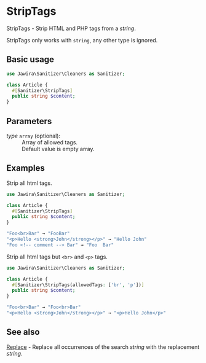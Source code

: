 # StripTags

StripTags - Strip HTML and PHP tags from a _string_.

StripTags only works with `string`, any other type is ignored.

## Basic usage

```php
use Jawira\Sanitizer\Cleaners as Sanitizer;

class Article {
  #[Sanitizer\StripTags]
  public string $content;
}
```

## Parameters

<dl>
<dt><em>type</em> <code>array</code> (optional):</dt>
<dd>
Array of allowed tags.<br>
Default value is empty array.
</dd>
</dl>

## Examples

Strip all html tags.

```php
use Jawira\Sanitizer\Cleaners as Sanitizer;

class Article {
  #[Sanitizer\StripTags]
  public string $content;
}
```

```php
"Foo<br>Bar" → "FooBar"
"<p>Hello <strong>John</strong></p>" → "Hello John"
"Foo <!-- comment --> Bar" → "Foo  Bar"
```

Strip all html tags but `<br>` and `<p>` tags.

```php
use Jawira\Sanitizer\Cleaners as Sanitizer;

class Article {
  #[Sanitizer\StripTags(allowedTags: ['br', 'p'])]
  public string $content;
}
```

```php
"Foo<br>Bar" → "Foo<br>Bar"
"<p>Hello <strong>John</strong></p>" → "<p>Hello John</p>"
```

## See also

[Replace](Replace.md) - Replace all occurrences of the search _string_ with the
replacement _string_.

